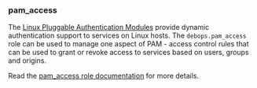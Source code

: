 ### pam_access

The [Linux Pluggable Authentication
Modules](https://en.wikipedia.org/wiki/Linux_PAM) provide dynamic
authentication support to services on Linux hosts. The
`debops.pam_access` role can be used to manage one aspect of PAM -
access control rules that can be used to grant or revoke access to
services based on users, groups and origins.

Read the [pam_access role documentation](https://docs.debops.org/en/HEAD/ansible/roles/pam_access/) for more details.
